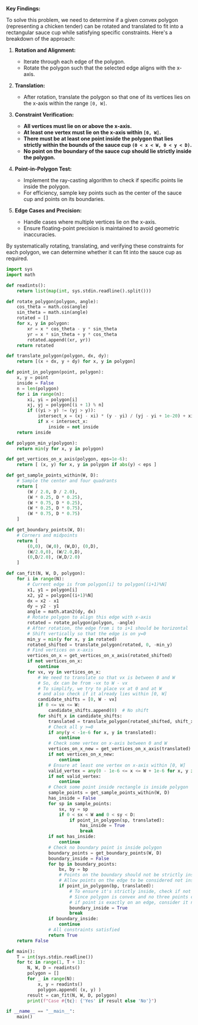 **Key Findings:**

To solve this problem, we need to determine if a given convex polygon (representing a chicken tender) can be rotated and translated to fit into a rectangular sauce cup while satisfying specific constraints. Here's a breakdown of the approach:

1. **Rotation and Alignment:**
   - Iterate through each edge of the polygon.
   - Rotate the polygon such that the selected edge aligns with the x-axis.
   
2. **Translation:**
   - After rotation, translate the polygon so that one of its vertices lies on the x-axis within the range `[0, W]`.
   
3. **Constraint Verification:**
   - **All vertices must lie on or above the x-axis.**
   - **At least one vertex must lie on the x-axis within `[0, W]`.**
   - **There must be at least one point inside the polygon that lies strictly within the bounds of the sauce cup `(0 < x < W, 0 < y < D)`.**
   - **No point on the boundary of the sauce cup should lie strictly inside the polygon.**
   
4. **Point-in-Polygon Test:**
   - Implement the ray-casting algorithm to check if specific points lie inside the polygon.
   - For efficiency, sample key points such as the center of the sauce cup and points on its boundaries.
   
5. **Edge Cases and Precision:**
   - Handle cases where multiple vertices lie on the x-axis.
   - Ensure floating-point precision is maintained to avoid geometric inaccuracies.

By systematically rotating, translating, and verifying these constraints for each polygon, we can determine whether it can fit into the sauce cup as required.

```python
import sys
import math

def readints():
    return list(map(int, sys.stdin.readline().split()))

def rotate_polygon(polygon, angle):
    cos_theta = math.cos(angle)
    sin_theta = math.sin(angle)
    rotated = []
    for x, y in polygon:
        xr = x * cos_theta - y * sin_theta
        yr = x * sin_theta + y * cos_theta
        rotated.append((xr, yr))
    return rotated

def translate_polygon(polygon, dx, dy):
    return [(x + dx, y + dy) for x, y in polygon]

def point_in_polygon(point, polygon):
    x, y = point
    inside = False
    n = len(polygon)
    for i in range(n):
        xi, yi = polygon[i]
        xj, yj = polygon[(i + 1) % n]
        if ((yi > y) != (yj > y)):
            intersect_x = (xj - xi) * (y - yi) / (yj - yi + 1e-20) + xi
            if x < intersect_x:
                inside = not inside
    return inside

def polygon_min_y(polygon):
    return min(y for x, y in polygon)

def get_vertices_on_x_axis(polygon, eps=1e-6):
    return [ (x, y) for x, y in polygon if abs(y) < eps ]

def get_sample_points_within(W, D):
    # Sample the center and four quadrants
    return [
        (W / 2.0, D / 2.0),
        (W * 0.25, D * 0.25),
        (W * 0.75, D * 0.25),
        (W * 0.25, D * 0.75),
        (W * 0.75, D * 0.75)
    ]

def get_boundary_points(W, D):
    # Corners and midpoints
    return [
        (0,0), (W,0), (W,D), (0,D),
        (W/2.0,0), (W/2.0,D),
        (0,D/2.0), (W,D/2.0)
    ]

def can_fit(N, W, D, polygon):
    for i in range(N):
        # Current edge is from polygon[i] to polygon[(i+1)%N]
        x1, y1 = polygon[i]
        x2, y2 = polygon[(i+1)%N]
        dx = x2 - x1
        dy = y2 - y1
        angle = math.atan2(dy, dx)
        # Rotate polygon to align this edge with x-axis
        rotated = rotate_polygon(polygon, -angle)
        # After rotation, the edge from i to i+1 should be horizontal
        # Shift vertically so that the edge is on y=0
        min_y = min(y for x, y in rotated)
        rotated_shifted = translate_polygon(rotated, 0, -min_y)
        # Find vertices on x-axis
        vertices_on_x = get_vertices_on_x_axis(rotated_shifted)
        if not vertices_on_x:
            continue
        for vx, vy in vertices_on_x:
            # We need to translate so that vx is between 0 and W
            # So, dx can be from -vx to W - vx
            # To simplify, we try to place vx at 0 and at W
            # and also check if it already lies within [0, W]
            candidate_shifts = [0, W - vx]
            if 0 <= vx <= W:
                candidate_shifts.append(0)  # No shift
            for shift_x in candidate_shifts:
                translated = translate_polygon(rotated_shifted, shift_x, 0)
                # Check all y >=0
                if any(y < -1e-6 for x, y in translated):
                    continue
                # Check some vertex on x-axis between 0 and W
                vertices_on_x_new = get_vertices_on_x_axis(translated)
                if not vertices_on_x_new:
                    continue
                # Ensure at least one vertex on x-axis within [0, W]
                valid_vertex = any(0 - 1e-6 <= x <= W + 1e-6 for x, y in vertices_on_x_new)
                if not valid_vertex:
                    continue
                # Check some point inside rectangle is inside polygon
                sample_points = get_sample_points_within(W, D)
                has_inside = False
                for sp in sample_points:
                    sx, sy = sp
                    if 0 < sx < W and 0 < sy < D:
                        if point_in_polygon(sp, translated):
                            has_inside = True
                            break
                if not has_inside:
                    continue
                # Check no boundary point is inside polygon
                boundary_points = get_boundary_points(W, D)
                boundary_inside = False
                for bp in boundary_points:
                    bx, by = bp
                    # Points on the boundary should not be strictly inside
                    # Allow points on the edge to be considered not inside
                    if point_in_polygon(bp, translated):
                        # To ensure it's strictly inside, check if not on edge
                        # Since polygon is convex and no three points colinear,
                        # if point is exactly on an edge, consider it not inside
                        boundary_inside = True
                        break
                if boundary_inside:
                    continue
                # All constraints satisfied
                return True
    return False

def main():
    T = int(sys.stdin.readline())
    for tc in range(1, T + 1):
        N, W, D = readints()
        polygon = []
        for _ in range(N):
            x, y = readints()
            polygon.append( (x, y) )
        result = can_fit(N, W, D, polygon)
        print(f"Case #{tc}: {'Yes' if result else 'No'}")

if __name__ == "__main__":
    main()
```